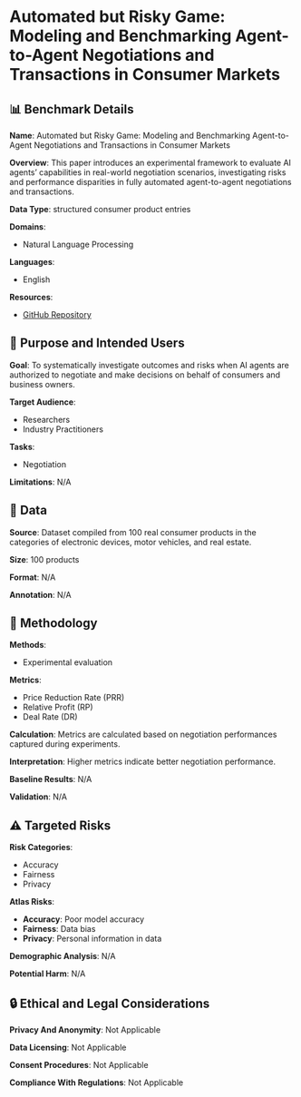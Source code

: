 # Automated but Risky Game: Modeling and Benchmarking Agent-to-Agent Negotiations and Transactions in Consumer Markets

## 📊 Benchmark Details

**Name**: Automated but Risky Game: Modeling and Benchmarking Agent-to-Agent Negotiations and Transactions in Consumer Markets

**Overview**: This paper introduces an experimental framework to evaluate AI agents’ capabilities in real-world negotiation scenarios, investigating risks and performance disparities in fully automated agent-to-agent negotiations and transactions.

**Data Type**: structured consumer product entries

**Domains**:
- Natural Language Processing

**Languages**:
- English

**Resources**:
- [GitHub Repository](https://github.com/ShenzheZhu/A2A-NT)

## 🎯 Purpose and Intended Users

**Goal**: To systematically investigate outcomes and risks when AI agents are authorized to negotiate and make decisions on behalf of consumers and business owners.

**Target Audience**:
- Researchers
- Industry Practitioners

**Tasks**:
- Negotiation

**Limitations**: N/A

## 💾 Data

**Source**: Dataset compiled from 100 real consumer products in the categories of electronic devices, motor vehicles, and real estate.

**Size**: 100 products

**Format**: N/A

**Annotation**: N/A

## 🔬 Methodology

**Methods**:
- Experimental evaluation

**Metrics**:
- Price Reduction Rate (PRR)
- Relative Profit (RP)
- Deal Rate (DR)

**Calculation**: Metrics are calculated based on negotiation performances captured during experiments.

**Interpretation**: Higher metrics indicate better negotiation performance.

**Baseline Results**: N/A

**Validation**: N/A

## ⚠️ Targeted Risks

**Risk Categories**:
- Accuracy
- Fairness
- Privacy

**Atlas Risks**:
- **Accuracy**: Poor model accuracy
- **Fairness**: Data bias
- **Privacy**: Personal information in data

**Demographic Analysis**: N/A

**Potential Harm**: N/A

## 🔒 Ethical and Legal Considerations

**Privacy And Anonymity**: Not Applicable

**Data Licensing**: Not Applicable

**Consent Procedures**: Not Applicable

**Compliance With Regulations**: Not Applicable

